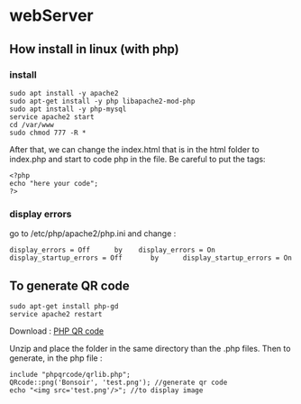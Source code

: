 # webServer
## How install in linux (with php)
### install
```
sudo apt install -y apache2
sudo apt-get install -y php libapache2-mod-php
sudo apt install -y php-mysql
service apache2 start
cd /var/www
sudo chmod 777 -R *
```
After that, we can change the index.html that is in the html folder to index.php and start to code php in the file. Be careful to put the tags:
```
<?php
echo "here your code";
?>
```
### display errors
go to /etc/php/apache2/php.ini and change :
```
display_errors = Off      by    display_errors = On
display_startup_errors = Off       by      display_startup_errors = On
```

## To generate QR code
```
sudo apt-get install php-gd
service apache2 restart
```
Download : [PHP QR code](https://sourceforge.net/projects/phpqrcode/files/)

Unzip and place the folder in the same directory than the .php files.
Then to generate, in the php file :
```
include "phpqrcode/qrlib.php";
QRcode::png('Bonsoir', 'test.png'); //generate qr code
echo "<img src='test.png'/>"; //to display image
```
